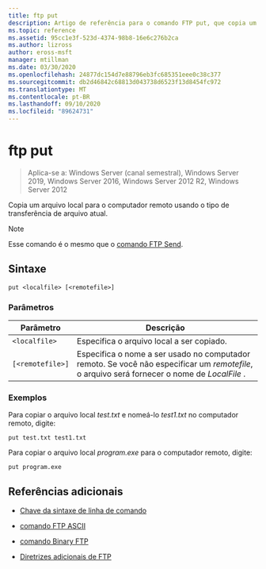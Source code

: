 ```yaml
---
title: ftp put
description: Artigo de referência para o comando FTP put, que copia um arquivo local para o computador remoto usando o tipo de transferência de arquivo atual.
ms.topic: reference
ms.assetid: 95cc1e3f-523d-4374-98b8-16e6c276b2ca
ms.author: lizross
author: eross-msft
manager: mtillman
ms.date: 03/30/2020
ms.openlocfilehash: 24877dc154d7e88796eb3fc685351eee0c38c377
ms.sourcegitcommit: db2d46842c68813d043738d6523f13d8454fc972
ms.translationtype: MT
ms.contentlocale: pt-BR
ms.lasthandoff: 09/10/2020
ms.locfileid: "89624731"
---
```

# <a name="ftp-put"></a>ftp put

> Aplica-se a: Windows Server (canal semestral), Windows Server 2019, Windows Server 2016, Windows Server 2012 R2, Windows Server 2012

Copia um arquivo local para o computador remoto usando o tipo de transferência de arquivo atual.

> [!NOTE]
> Esse comando é o mesmo que o [comando FTP Send](ftp-send_1.md).

## <a name="syntax"></a>Sintaxe

```
put <localfile> [<remotefile>]
```

### <a name="parameters"></a>Parâmetros

| Parâmetro | Descrição |
| --------- | ----------- |
| `<localfile>` | Especifica o arquivo local a ser copiado. |
| `[<remotefile>]` | Especifica o nome a ser usado no computador remoto. Se você não especificar um *remotefile*, o arquivo será fornecer o nome de *LocalFile* .|

### <a name="examples"></a>Exemplos

Para copiar o arquivo local *test.txt* e nomeá-lo *test1.txt* no computador remoto, digite:

```
put test.txt test1.txt
```

Para copiar o arquivo local *program.exe* para o computador remoto, digite:

```
put program.exe
```

## <a name="additional-references"></a>Referências adicionais

- [Chave da sintaxe de linha de comando](command-line-syntax-key.md)

- [comando FTP ASCII](ftp-ascii.md)

- [comando Binary FTP](ftp-binary.md)

- [Diretrizes adicionais de FTP](/previous-versions/orphan-topics/ws.10/cc756013(v=ws.10))
